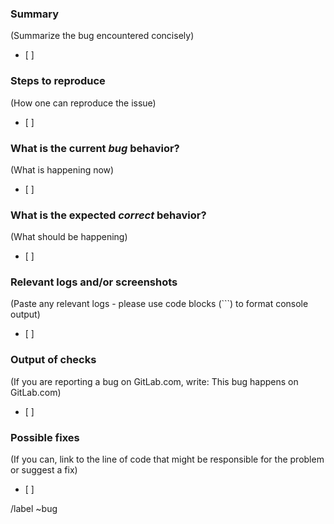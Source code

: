 <!---
Please read this!

Before opening a new issue, make sure to search for keywords in the issues
filtered by the "regression" or "bug" label.

and verify the issue you're about to submit isn't a duplicate.
--->

### Summary
(Summarize the bug encountered concisely)
* [ ]
### Steps to reproduce
(How one can reproduce the issue)
* [ ]
### What is the current *bug* behavior?
(What is happening now)
* [ ]
### What is the expected *correct* behavior?
(What should be happening)
* [ ]
### Relevant logs and/or screenshots
(Paste any relevant logs - please use code blocks (```) to format console output)
* [ ]
### Output of checks
(If you are reporting a bug on GitLab.com, write: This bug happens on GitLab.com)
* [ ]
### Possible fixes
(If you can, link to the line of code that might be responsible for the problem or suggest a fix)
* [ ]

/label ~bug
